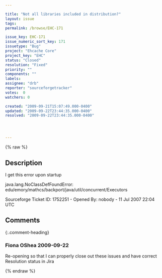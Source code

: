 ```yaml
---

title: "Not all libraries included in distribution?"
layout: issue
tags: 
permalink: /browse/EHC-171

issue_key: EHC-171
issue_numeric_sort_key: 171
issuetype: "Bug"
project: "Ehcache Core"
project_key: "EHC"
status: "Closed"
resolution: "Fixed"
priority: ""
components: ""
labels: 
assignee: "drb"
reporter: "sourceforgetracker"
votes:  0
watchers: 0

created: "2009-09-21T15:07:49.000-0400"
updated: "2009-09-22T23:44:35.000-0400"
resolved: "2009-09-22T23:44:35.000-0400"




---
```


{% raw %}

## Description

<div markdown="1" class="description">

I get this error upon startup

java.lang.NoClassDefFoundError: edu/emory/mathcs/backport/java/util/concurrent/Executors

Sourceforge Ticket ID: 1752251 - Opened By: nobody - 11 Jul 2007 22:04 UTC

</div>

## Comments


{:.comment-heading}
### **Fiona OShea** <span class="date">2009-09-22</span>

<div markdown="1" class="comment">

Re-opening so that I can properly close out these issues and have correct Resolution status in Jira

</div>



{% endraw %}
